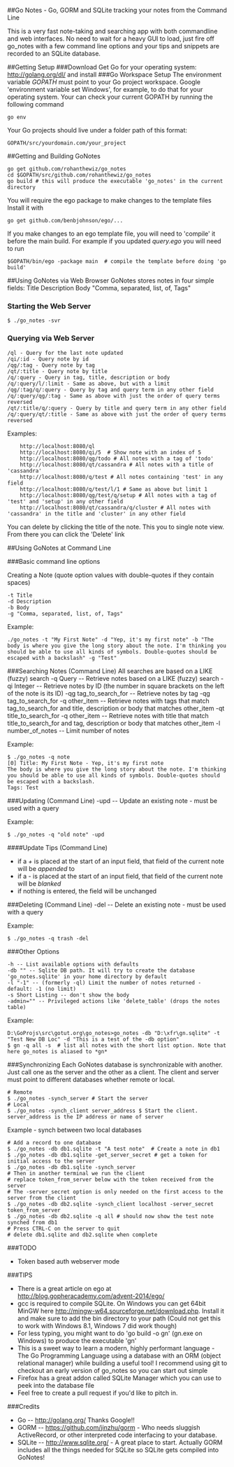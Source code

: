 ##Go Notes - Go, GORM and SQLite tracking your notes from the Command Line

This is a very fast note-taking and searching app with both commandline and web interfaces.
No need to wait for a heavy GUI to load, just fire off go_notes with a few command line options and your tips and snippets are recorded to an SQLite database.

##Getting Setup
###Download
 Get Go for your operating system: http://golang.org/dl/ and install
###Go Workspace Setup
The environment variable *GOPATH* must point to your Go project workspace. Google 'environment variable set Windows', for example, to do that for your operating system.
Your can check your current GOPATH by running the following command
```
go env
```

Your Go projects should live under a folder path of this format:
```
GOPATH/src/yourdomain.com/your_project
```

##Getting and Building GoNotes
```
go get github.com/rohanthewiz/go_notes
cd $GOPATH/src/github.com/rohanthewiz/go_notes
go build # this will produce the executable 'go_notes' in the current directory
```
You will require the ego package to make changes to the template files
Install it with
```
go get github.com/benbjohnson/ego/...
```
If you make changes to an ego template file, you will need to 'compile' it before the main build.
For example if you updated *query.ego* you will need to run
```
$GOPATH/bin/ego -package main  # compile the template before doing 'go build'
```

##Using GoNotes via Web Browser
GoNotes stores notes in four simple fields:
    Title
    Description
    Body
    "Comma, separated, list, of, Tags"

### Starting the Web Server
```
$ ./go_notes -svr
```

### Querying via Web Server
	/ql - Query for the last note updated
	/qi/:id - Query note by id
	/qg/:tag - Query note by tag
	/qt/:title - Query note by title
	/q/:query - Query in tag, title, description or body
	/q/:query/l/:limit - Same as above, but with a limit
	/qg/:tag/q/:query - Query by tag and query term in any other field
	/q/:query/qg/:tag - Same as above with just the order of query terms reversed
	/qt/:title/q/:query - Query by title and query term in any other field
	/q/:query/qt/:title - Same as above with just the order of query terms reversed

Examples:
```
    http://localhost:8080/ql
    http://localhost:8080/qi/5  # Show note with an index of 5
    http://localhost:8080/qg/todo # All notes with a tag of 'todo'
    http://localhost:8080/qt/cassandra # All notes with a title of 'cassandra'
    http://localhost:8080/q/test # All notes containing 'test' in any field
    http://localhost:8080/q/test/l/1 # Same as above but limit 1
    http://localhost:8080/qg/test/q/setup # All notes with a tag of 'test' and 'setup' in any other field
    http://localhost:8080/qt/cassandra/q/cluster # All notes with 'cassandra' in the title and 'cluster' in any other field
```
You can delete by clicking the title of the note. This you to single note view.
From there you can click the 'Delete' link

##Using GoNotes at Command Line

###Basic command line options

Creating a Note (quote option values with double-quotes if they contain spaces)

    -t Title
    -d Description
    -b Body
    -g "Comma, separated, list, of, Tags"

Example:

```
./go_notes -t "My First Note" -d "Yep, it's my first note" -b "The body is where you give the long story about the note. I'm thinking you should be able to use all kinds of symbols. Double-quotes should be escaped with a backslash" -g "Test"
```

###Searching Notes (Command Line)
All searches are based on a LIKE (fuzzy) search
-q Query -- Retrieve notes based on a LIKE (fuzzy) search
-qi Integer -- Retrieve notes by ID (the number in square brackets on the left of the note is its ID)
-qg tag_to_search_for -- Retrieve notes by tag
-qg tag_to_search_for -q other_item -- Retrieve notes with tags that match tag_to_search_for and title, description or body that matches other_item
-qt title_to_search_for -q other_item -- Retrieve notes with title that match title_to_search_for and tag, description or body that matches other_item
-l number_of_notes -- Limit number of notes

Example:

```
$ ./go_notes -q note
[0] Title: My First Note - Yep, it's my first note
The body is where you give the long story about the note. I'm thinking you should be able to use all kinds of symbols. Double-quotes should be escaped with a backslash.
Tags: Test
```

###Updating (Command Line)
-upd -- Update an existing note - must be used with a query

Example:

```
$ ./go_notes -q "old note" -upd
```
####Update Tips (Command Line)
* if a _+_ is placed at the start of an input field, that field of the current note will be _appended_ to
* if a _-_ is placed at the start of an input field, that field of the current note will be _blanked_
* if nothing is entered, the field will be unchanged

###Deleting (Command Line)
-del -- Delete an existing note - must be used with a query

Example:

```
$ ./go_notes -q trash -del
```

###Other Options
    
    -h -- List available options with defaults
    -db "" -- Sqlite DB path. It will try to create the database 'go_notes.sqlite' in your home directory by default
    -l "-1" -- (formerly -ql) Limit the number of notes returned - default: -1 (no limit)
    -s Short Listing -- don't show the body
    -admin="" -- Privileged actions like 'delete_table' (drops the notes table)

Example:

```
D:\GoProjs\src\gotut.org\go_notes>go_notes -db "D:\xfr\gn.sqlite" -t "Test New DB Loc" -d "This is a test of the -db option"
$ gn -q all -s  # list all notes with the short list option. Note that here go_notes is aliased to *gn*
```

###Synchronizing
Each GoNotes database is synchronizable with another. Just call one as the server and the other as a client.
The client and server must point to different databases whether remote or local.
```
# Remote
$ ./go_notes -synch_server # Start the server
# Local
$ ./go_notes -synch_client server_address $ Start the client. server_address is the IP address or name of server
```

Example - synch between two local databases
```
# Add a record to one database
$ ./go_notes -db db1.sqlite -t "A test note"  # Create a note in db1
$ ./go_notes -db db1.sqlite -get_server_secret # get a token for initial access to the server
$ ./go_notes -db db1.sqlite -synch_server
# Then in another terminal we run the client
# replace token_from_server below with the token received from the server
# The -server_secret option is only needed on the first access to the server from the client
$ ./go_notes -db db2.sqlite -synch_client localhost -server_secret token_from_server
$ ./go_notes -db db2.sqlite -q all # should now show the test note synched from db1
# Press CTRL-C on the server to quit
# delete db1.sqlite and db2.sqlite when complete
```

###TODO
- Token based auth webserver mode

###TIPS
- There is a great article on ego at http://blog.gopheracademy.com/advent-2014/ego/
- gcc is required to compile SQLite. On Windows you can get 64bit MinGW here http://mingw-w64.sourceforge.net/download.php. Install it and make sure to add the bin directory to your path
  (Could not get this to work with Windows 8.1, Windows 7 did work though)
- For less typing, you might want to do 'go build -o gn' (gn.exe on Windows) to produce the executable 'gn'
- This is a sweet way to learn a modern, highly performant language - The Go Programming Language using a database with an ORM (object relational manager) while building a useful tool!
I recommend using git to checkout an early version of go_notes so you can start out simple
- Firefox has a great addon called SQLite Manager which you can use to peek into the database file
- Feel free to create a pull request if you'd like to pitch in.

###Credits
- Go -- http://golang.org/  Thanks Google!!
- GORM -- https://github.com/jinzhu/gorm  - Who needs sluggish ActiveRecord, or other interpreted code interfacing to your database.
- SQLite -- http://www.sqlite.org/ - A great place to start. Actually GORM includes all the things needed for SQLite so SQLite gets compiled into GoNotes!
